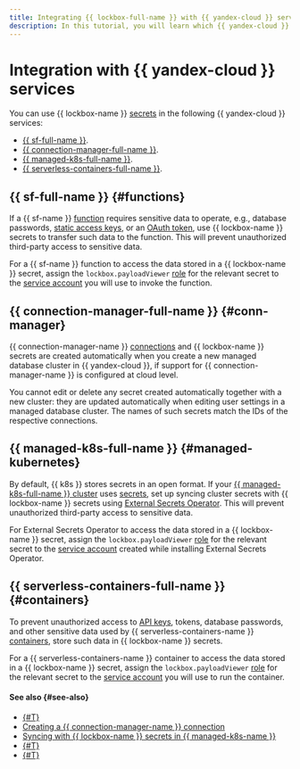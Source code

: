 ```yaml
---
title: Integrating {{ lockbox-full-name }} with {{ yandex-cloud }} services
description: In this tutorial, you will learn which {{ yandex-cloud }} services support {{ lockbox-name }} secrets.
---
```


# Integration with {{ yandex-cloud }} services


You can use {{ lockbox-name }} [secrets](./secret.md) in the following {{ yandex-cloud }} services:
* [{{ sf-full-name }}](#functions).
* [{{ connection-manager-full-name }}](#conn-manager).
* [{{ managed-k8s-full-name }}](#managed-kubernetes).
* [{{ serverless-containers-full-name }}](#containers).

## {{ sf-full-name }} {#functions}

If a {{ sf-name }} [function](../../functions/concepts/function.md) requires sensitive data to operate, e.g., database passwords, [static access keys](../../iam/concepts/authorization/access-key.md), or an [OAuth token](../../iam/concepts/authorization/oauth-token.md), use {{ lockbox-name }} secrets to transfer such data to the function. This will prevent unauthorized third-party access to sensitive data.

For a {{ sf-name }} function to access the data stored in a {{ lockbox-name }} secret, assign the `lockbox.payloadViewer` [role](../security/index.md#lockbox-payloadViewer) for the relevant secret to the [service account](../../iam/concepts/users/service-accounts.md) you will use to invoke the function.

## {{ connection-manager-full-name }} {#conn-manager}

{{ connection-manager-name }} [connections](../../metadata-hub/concepts/connection-manager.md) and {{ lockbox-name }} secrets are created automatically when you create a new managed database cluster in {{ yandex-cloud }}, if support for {{ connection-manager-name }} is configured at cloud level.

You cannot edit or delete any secret created automatically together with a new cluster: they are updated automatically when editing user settings in a managed database cluster. The names of such secrets match the IDs of the respective connections.

## {{ managed-k8s-full-name }} {#managed-kubernetes}

By default, {{ k8s }} stores secrets in an open format. If your [{{ managed-k8s-full-name }} cluster](../../managed-kubernetes/concepts/index.md#kubernetes-cluster) uses [secrets](../../managed-kubernetes/concepts/encryption.md), set up syncing cluster secrets with {{ lockbox-name }} secrets using [External Secrets Operator](https://external-secrets.io/latest/provider/yandex-lockbox/). This will prevent unauthorized third-party access to sensitive data.

For External Secrets Operator to access the data stored in a {{ lockbox-name }} secret, assign the `lockbox.payloadViewer` [role](../security/index.md#lockbox-payloadViewer) for the relevant secret to the [service account](../../iam/concepts/users/service-accounts.md) created while installing External Secrets Operator.

## {{ serverless-containers-full-name }} {#containers}

To prevent unauthorized access to [API keys](../../iam/concepts/authorization/api-key.md), tokens, database passwords, and other sensitive data used by {{ serverless-containers-name }} [containers](../../serverless-containers/concepts/container.md), store such data in {{ lockbox-name }} secrets.

For a {{ serverless-containers-name }} container to access the data stored in a {{ lockbox-name }} secret, assign the `lockbox.payloadViewer` [role](../security/index.md#lockbox-payloadViewer) for the relevant secret to the [service account](../../iam/concepts/users/service-accounts.md) you will use to run the container.


#### See also {#see-also}

* [{#T}](../../functions/operations/function/lockbox-secret-transmit.md)
* [Creating a {{ connection-manager-name }} connection](../../metadata-hub/operations/create-connection.md)
* [Syncing with {{ lockbox-name }} secrets in {{ managed-k8s-name }}](../../managed-kubernetes/tutorials/kubernetes-lockbox-secrets.md)
* [{#T}](../../serverless-containers/operations/lockbox-secret-transmit.md)
* [{#T}](../../managed-gitlab/tutorials/gitlab-lockbox-integration.md)
